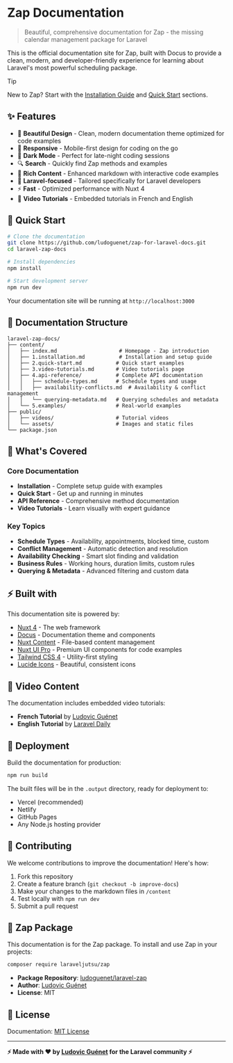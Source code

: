 # Zap Documentation

> Beautiful, comprehensive documentation for Zap - the missing calendar management package for Laravel

This is the official documentation site for Zap, built with Docus to provide a clean, modern, and developer-friendly experience for learning about Laravel's most powerful scheduling package.

> [!TIP]
> New to Zap? Start with the [Installation Guide](https://zap-for-laravel.com/installation) and [Quick Start](https://zap-for-laravel.com/quick-start) sections.

## ✨ Features

- 🎨 **Beautiful Design** - Clean, modern documentation theme optimized for code examples
- 📱 **Responsive** - Mobile-first design for coding on the go
- 🌙 **Dark Mode** - Perfect for late-night coding sessions
- 🔍 **Search** - Quickly find Zap methods and examples
- 📝 **Rich Content** - Enhanced markdown with interactive code examples
- 🎯 **Laravel-focused** - Tailored specifically for Laravel developers
- ⚡ **Fast** - Optimized performance with Nuxt 4
- 🎥 **Video Tutorials** - Embedded tutorials in French and English

## 🚀 Quick Start

```bash
# Clone the documentation
git clone https://github.com/ludoguenet/zap-for-laravel-docs.git
cd laravel-zap-docs

# Install dependencies
npm install

# Start development server
npm run dev
```

Your documentation site will be running at `http://localhost:3000`

## 📁 Documentation Structure

```
laravel-zap-docs/
├── content/
│   ├── index.md                    # Homepage - Zap introduction
│   ├── 1.installation.md           # Installation and setup guide
│   ├── 2.quick-start.md           # Quick start examples
│   ├── 3.video-tutorials.md       # Video tutorials page
│   ├── 4.api-reference/           # Complete API documentation
│   │   ├── schedule-types.md      # Schedule types and usage
│   │   ├── availability-conflicts.md  # Availability & conflict management
│   │   └── querying-metadata.md   # Querying schedules and metadata
│   └── 5.examples/                # Real-world examples
├── public/
│   ├── videos/                    # Tutorial videos
│   └── assets/                    # Images and static files
└── package.json
```

## 🎯 What's Covered

### Core Documentation
- **Installation** - Complete setup guide with examples
- **Quick Start** - Get up and running in minutes
- **API Reference** - Comprehensive method documentation
- **Video Tutorials** - Learn visually with expert guidance

### Key Topics
- **Schedule Types** - Availability, appointments, blocked time, custom
- **Conflict Management** - Automatic detection and resolution
- **Availability Checking** - Smart slot finding and validation
- **Business Rules** - Working hours, duration limits, custom rules
- **Querying & Metadata** - Advanced filtering and custom data

## ⚡ Built with

This documentation site is powered by:

- [Nuxt 4](https://nuxt.com) - The web framework
- [Docus](https://docus.dev) - Documentation theme and components
- [Nuxt Content](https://content.nuxt.com/) - File-based content management
- [Nuxt UI Pro](https://ui.nuxt.com/pro) - Premium UI components for code examples
- [Tailwind CSS 4](https://tailwindcss.com/) - Utility-first styling
- [Lucide Icons](https://lucide.dev/) - Beautiful, consistent icons

## 🎥 Video Content

The documentation includes embedded video tutorials:
- **French Tutorial** by [Ludovic Guénet](https://ludovicguenet.dev)
- **English Tutorial** by [Laravel Daily](https://laraveldaily.com)

## 🚀 Deployment

Build the documentation for production:

```bash
npm run build
```

The built files will be in the `.output` directory, ready for deployment to:
- Vercel (recommended)
- Netlify
- GitHub Pages
- Any Node.js hosting provider

## 🤝 Contributing

We welcome contributions to improve the documentation! Here's how:

1. Fork this repository
2. Create a feature branch (`git checkout -b improve-docs`)
3. Make your changes to the markdown files in `/content`
4. Test locally with `npm run dev`
5. Submit a pull request

## 📖 Zap Package

This documentation is for the Zap package. To install and use Zap in your projects:

```bash
composer require laraveljutsu/zap
```

- **Package Repository**: [ludoguenet/laravel-zap](https://github.com/ludoguenet/zap-for-laravel)
- **Author**: [Ludovic Guénet](https://ludovicguenet.dev)
- **License**: MIT

## 📄 License

Documentation: [MIT License](https://opensource.org/licenses/MIT)

---

**⚡ Made with ❤️ by [Ludovic Guénet](https://ludovicguenet.dev) for the Laravel community ⚡**
